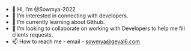- 👋 Hi, I’m @Sowmya-2022
- 👀 I’m interested in connecting with developers. 
- 🌱 I’m currently learning about Github.
- 💞️ I’m looking to collaborate on working with Developers to help me fill clients requests. 
- 📫 How to reach me - email - sowmya@geval6.com

<!---
Sowmya-2022/Sowmya-2022 is a ✨ special ✨ repository because its `README.md` (this file) appears on your GitHub profile.
You can click the Preview link to take a look at your changes.
--->
